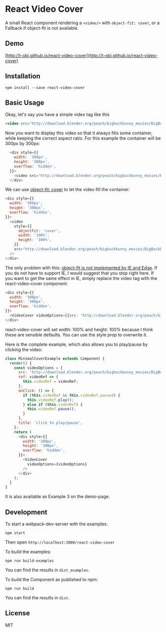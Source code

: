 # React Video Cover
A small React component rendering a `<video/>` with `object-fit: cover`, or a Fallback if object-fit is not available.

## Demo
[http://t-obi.github.io/react-video-cover](http://t-obi.github.io/react-video-cover)

## Installation
```shell
npm install --save react-video-cover
```

## Basic Usage
Okay, let's say you have a simple video tag like this
```html
<video src="http://download.blender.org/peach/bigbuckbunny_movies/BigBuckBunny_320x180.mp4" />
```
Now you want to display this video so that it always fills some container, while keeping the correct aspect ratio. For this example the container will be 300px by 300px:
```js
  <div style={{
    width: '300px',
    height: '300px',
    overflow: 'hidden',
  }}>
    <video src="http://download.blender.org/peach/bigbuckbunny_movies/BigBuckBunny_320x180.mp4" />
  </div>
```

We can use [object-fit: cover](https://developer.mozilla.org/en-US/docs/Web/CSS/object-fit) to let the video fill the container:
```js
<div style={{
  width: '300px',
  height: '300px',
  overflow: 'hidden',
}}>
  <video
    style={{
      objectFit: 'cover',
      width: '100%',
      height: '100%',
    }}
    src="http://download.blender.org/peach/bigbuckbunny_movies/BigBuckBunny_320x180.mp4"
  />
</div>
```
The only problem with this: [object-fit is not implemented by IE and Edge](http://caniuse.com/#feat=object-fit).
If you do not have to support IE, I would suggest that you stop right here.
If you want to get the same effect in IE, simply replace the video tag with the react-video-cover component:
```js
<div style={{
  width: '300px',
  height: '300px',
  overflow: 'hidden',
}}>
  <VideoCover videoOptions={{src: 'http://download.blender.org/peach/bigbuckbunny_movies/BigBuckBunny_320x180.mp4'}} />
</div>
```
react-video-cover will set width: 100% and height: 100% because I think these are sensible defaults. You can use the style prop to overwrite it.

Here is the complete example, which also allows you to play/pause by clicking the video:

```js
class MinimalCoverExample extends Component {
  render() {
    const videoOptions = {
      src: 'http://download.blender.org/peach/bigbuckbunny_movies/BigBuckBunny_320x180.mp4',
      ref: videoRef => {
        this.videoRef = videoRef;
      },
      onClick: () => {
        if (this.videoRef && this.videoRef.paused) {
          this.videoRef.play();
        } else if (this.videoRef) {
          this.videoRef.pause();
        }
      },
      title: 'click to play/pause',
    };
    return (
      <div style={{
        width: '300px',
        height: '300px',
        overflow: 'hidden',
      }}>
        <VideoCover
          videoOptions={videoOptions}
        />
      </div>
    );
  }
}
```
It is also available as Example 3 on the demo-page.


## Development
To start a webpack-dev-server with the examples:
```shell
npm start
```
Then open `http://localhost:3000/react-video-cover`

To build the examples:
```shell
npm run build-examples
```
You can find the results in `dist_examples`.

To build the Component as published to npm:
```shell
npm run build
```
You can find the results in `dist`.

## License
MIT
